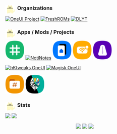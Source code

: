 ### <img align="left" loading="lazy" src="https://github.com/Yanndroid/Yanndroid/blob/master/cats.gif" width="30" /> &nbsp; Organizations
[<img title="OneUI Project" src="https://images.weserv.nl/?url=avatars.githubusercontent.com/u/101518500?v=4&fit=cover&mask=circle" width="70"/>](https://github.com/OneUIProject)
[<img title="FreshROMs" src="https://images.weserv.nl/?url=avatars.githubusercontent.com/u/77595200?v=4&fit=cover&mask=circle" width="70"/>](https://github.com/FreshROMs)
[<img title="DLYT" src="https://images.weserv.nl/?url=avatars.githubusercontent.com/u/82230888?v=4&fit=cover&mask=circle" width="70"/>](https://github.com/DLYT-Dev)

### <img align="left" loading="lazy" src="https://github.com/Yanndroid/Yanndroid/blob/master/cats.gif" width="30" /> &nbsp; Apps / Mods / Projects
[<img title="Sudoku" src="https://github.com/Yanndroid/Sudoku/blob/master/readme-res/icon.png" width="60"/>](https://github.com/Yanndroid/Sudoku)
[<img title="NotiNotes" src="https://github.com/Yanndroid/NotiNotes/blob/master/readme-res/icon.png" width="60"/>](https://github.com/Yanndroid/NotiNotes)
[<img title="DualWallpaper" src="https://github.com/Yanndroid/DualWallpaper/blob/master/readme-res/icon.png" width="60"/>](https://github.com/Yanndroid/DualWallpaper)
[<img title="Notifer" src="https://github.com/Yanndroid/Notifer/blob/master/readme-res/icon.png" width="60"/>](https://github.com/Yanndroid/Notifer)
[<img title="Metronome" src="https://github.com/Yanndroid/Metronome/blob/master/readme-res/icon.png" width="60"/>](https://github.com/Yanndroid/Metronome)

[<img title="hKtweaks OneUI" src="https://github.com/Yanndroid/hKtweaks-OneUI/blob/master/readme-res/icon.png" width="60"/>](https://github.com/Yanndroid/hKtweaks-OneUI)
[<img title="Magisk OneUI" src="https://github.com/Yanndroid/Magisk-OneUI/blob/master/readme-res/icon.png" width="60"/>](https://github.com/Yanndroid/Magisk-OneUI)

[<img title="Samsung My Files Root Extension" src="https://github.com/Yanndroid/Samsung-My-Files-Root-Extension/blob/master/readme-res/icon.png" width="60"/>](https://github.com/Yanndroid/Samsung-My-Files-Root-Extension)
[<img title="MagiskToggle" src="https://github.com/Yanndroid/MagiskToggle/blob/master/readme-res/icon.png" width="60"/>](https://github.com/Yanndroid/MagiskToggle)

### <img align="left" loading="lazy" src="https://github.com/Yanndroid/Yanndroid/blob/master/cats.gif" width="30" /> &nbsp; Stats
[![](https://github-readme-stats.vercel.app/api?username=Yanndroid&bg_color=ffffff00&text_color=888888&hide_border=true)](https://github.com/anuraghazra/github-readme-stats) [![](https://github-readme-stats.vercel.app/api/top-langs/?username=Yanndroid&layout=compact&bg_color=ffffff00&text_color=888888&hide_border=true)](https://github.com/anuraghazra/github-readme-stats)

<div align="center">

[<img src="https://upload.wikimedia.org/wikipedia/commons/8/82/Telegram_logo.svg" height="50" />](https://t.me/yanndroid)
[<img src="https://charlottenc.gov/cats/PublishingImages/Reddit_Mark_OnWhite.png" height="50" />](https://www.reddit.com/user/Yanndroid)
[<img src="https://avatars.githubusercontent.com/u/476675?s=200&v=4" height="50" />](https://paypal.me/YanndroidDev)

</div>
